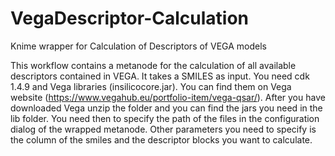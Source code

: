 # VegaDescriptor-Calculation
Knime wrapper for Calculation of Descriptors of VEGA models

This workflow contains a metanode for the calculation of all available descriptors contained in VEGA.
It takes a SMILES as input.
You need cdk 1.4.9 and Vega libraries (insilicocore.jar).
You can find them on Vega website (https://www.vegahub.eu/portfolio-item/vega-qsar/).
After you have downloaded Vega unzip the folder and you can find the jars you need in the lib folder. You need then to specify the path of the files in the configuration dialog of the wrapped metanode. Other parameters you need to specify is the column of the smiles and the descriptor blocks you want to calculate.


